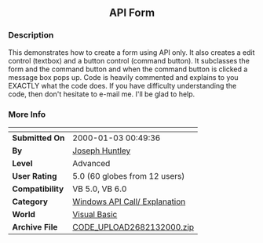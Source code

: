 ﻿<div align="center">

## API Form


</div>

### Description

This demonstrates how to create a form using API only. It also creates a edit control (textbox) and a button control (command button). It subclasses the form and the command button and when the command button is clicked a message box pops up. Code is heavily commented and explains to you EXACTLY what the code does. If you have difficulty understanding the code, then don't hesitate to e-mail me. I'll be glad to help.
 
### More Info
 


<span>             |<span>
---                |---
**Submitted On**   |2000-01-03 00:49:36
**By**             |[Joseph Huntley](https://github.com/Planet-Source-Code/PSCIndex/blob/master/ByAuthor/joseph-huntley.md)
**Level**          |Advanced
**User Rating**    |5.0 (60 globes from 12 users)
**Compatibility**  |VB 5\.0, VB 6\.0
**Category**       |[Windows API Call/ Explanation](https://github.com/Planet-Source-Code/PSCIndex/blob/master/ByCategory/windows-api-call-explanation__1-39.md)
**World**          |[Visual Basic](https://github.com/Planet-Source-Code/PSCIndex/blob/master/ByWorld/visual-basic.md)
**Archive File**   |[CODE\_UPLOAD2682132000\.zip](https://github.com/Planet-Source-Code/joseph-huntley-api-form__1-5266/archive/master.zip)








